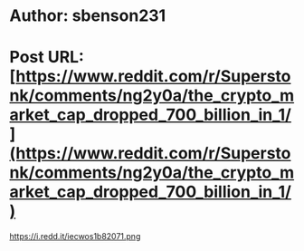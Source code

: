 # Author: sbenson231
# Post URL: [https://www.reddit.com/r/Superstonk/comments/ng2y0a/the_crypto_market_cap_dropped_700_billion_in_1/](https://www.reddit.com/r/Superstonk/comments/ng2y0a/the_crypto_market_cap_dropped_700_billion_in_1/)


https://i.redd.it/iecwos1b82071.png